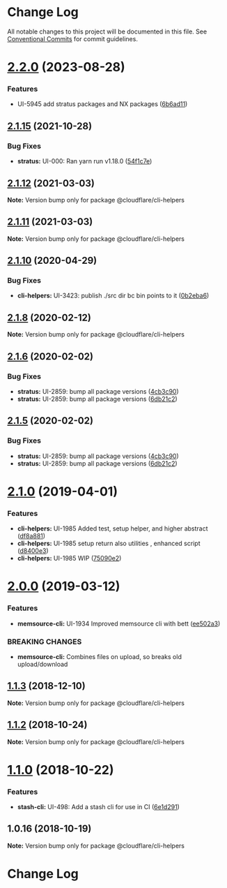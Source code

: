 # Change Log

All notable changes to this project will be documented in this file.
See [Conventional Commits](https://conventionalcommits.org) for commit guidelines.

# [2.2.0](http://stash.cfops.it:7999/fe/stratus/compare/@cloudflare/cli-helpers@2.1.15...@cloudflare/cli-helpers@2.2.0) (2023-08-28)


### Features

* UI-5945 add stratus packages and NX packages ([6b6ad11](http://stash.cfops.it:7999/fe/stratus/commits/6b6ad11))





## [2.1.15](http://stash.cfops.it:7999/fe/stratus/compare/@cloudflare/cli-helpers@2.1.12...@cloudflare/cli-helpers@2.1.15) (2021-10-28)


### Bug Fixes

* **stratus:** UI-000: Ran yarn run v1.18.0 ([54f1c7e](http://stash.cfops.it:7999/fe/stratus/commits/54f1c7e))





## [2.1.12](http://stash.cfops.it:7999/fe/stratus/compare/@cloudflare/cli-helpers@2.1.11...@cloudflare/cli-helpers@2.1.12) (2021-03-03)

**Note:** Version bump only for package @cloudflare/cli-helpers





## [2.1.11](http://stash.cfops.it:7999/fe/stratus/compare/@cloudflare/cli-helpers@2.1.10...@cloudflare/cli-helpers@2.1.11) (2021-03-03)

**Note:** Version bump only for package @cloudflare/cli-helpers





## [2.1.10](http://stash.cfops.it:7999/fe/stratus/compare/@cloudflare/cli-helpers@2.1.8...@cloudflare/cli-helpers@2.1.10) (2020-04-29)


### Bug Fixes

* **cli-helpers:** UI-3423: publish ./src dir bc bin points to it ([0b2eba6](http://stash.cfops.it:7999/fe/stratus/commits/0b2eba6))





## [2.1.8](http://stash.cfops.it:7999/fe/stratus/compare/@cloudflare/cli-helpers@2.1.6...@cloudflare/cli-helpers@2.1.8) (2020-02-12)

**Note:** Version bump only for package @cloudflare/cli-helpers





## [2.1.6](http://stash.cfops.it:7999/fe/stratus/compare/@cloudflare/cli-helpers@2.1.0...@cloudflare/cli-helpers@2.1.6) (2020-02-02)


### Bug Fixes

* **stratus:** UI-2859: bump all package versions ([4cb3c90](http://stash.cfops.it:7999/fe/stratus/commits/4cb3c90))
* **stratus:** UI-2859: bump all package versions ([6db21c2](http://stash.cfops.it:7999/fe/stratus/commits/6db21c2))





## [2.1.5](http://stash.cfops.it:7999/fe/stratus/compare/@cloudflare/cli-helpers@2.1.0...@cloudflare/cli-helpers@2.1.5) (2020-02-02)


### Bug Fixes

* **stratus:** UI-2859: bump all package versions ([4cb3c90](http://stash.cfops.it:7999/fe/stratus/commits/4cb3c90))
* **stratus:** UI-2859: bump all package versions ([6db21c2](http://stash.cfops.it:7999/fe/stratus/commits/6db21c2))





# [2.1.0](http://stash.cfops.it:7999/fe/stratus/compare/@cloudflare/cli-helpers@2.0.0...@cloudflare/cli-helpers@2.1.0) (2019-04-01)


### Features

* **cli-helpers:** UI-1985 Added test, setup helper, and higher abstract ([df8a881](http://stash.cfops.it:7999/fe/stratus/commits/df8a881))
* **cli-helpers:** UI-1985 setup return also utilities , enhanced script ([d8400e3](http://stash.cfops.it:7999/fe/stratus/commits/d8400e3))
* **cli-helpers:** UI-1985 WIP ([75090e2](http://stash.cfops.it:7999/fe/stratus/commits/75090e2))





# [2.0.0](http://stash.cfops.it:7999/fe/stratus/compare/@cloudflare/cli-helpers@1.1.3...@cloudflare/cli-helpers@2.0.0) (2019-03-12)


### Features

* **memsource-cli:** UI-1934 Improved memsource cli with bett ([ee502a3](http://stash.cfops.it:7999/fe/stratus/commits/ee502a3))


### BREAKING CHANGES

* **memsource-cli:** Combines files on upload, so breaks old upload/download





<a name="1.1.3"></a>
## [1.1.3](http://stash.cfops.it:7999/fe/stratus/compare/@cloudflare/cli-helpers@1.1.2...@cloudflare/cli-helpers@1.1.3) (2018-12-10)




**Note:** Version bump only for package @cloudflare/cli-helpers

<a name="1.1.2"></a>
## [1.1.2](http://stash.cfops.it:7999/fe/stratus/compare/@cloudflare/cli-helpers@1.1.0...@cloudflare/cli-helpers@1.1.2) (2018-10-24)




**Note:** Version bump only for package @cloudflare/cli-helpers

<a name="1.1.0"></a>
# [1.1.0](http://stash.cfops.it:7999/fe/stratus/compare/@cloudflare/cli-helpers@1.0.16...@cloudflare/cli-helpers@1.1.0) (2018-10-22)


### Features

* **stash-cli:** UI-498: Add a stash cli for use in CI ([6e1d291](http://stash.cfops.it:7999/fe/stratus/commits/6e1d291))




<a name="1.0.16"></a>
## 1.0.16 (2018-10-19)




**Note:** Version bump only for package @cloudflare/cli-helpers

# Change Log
